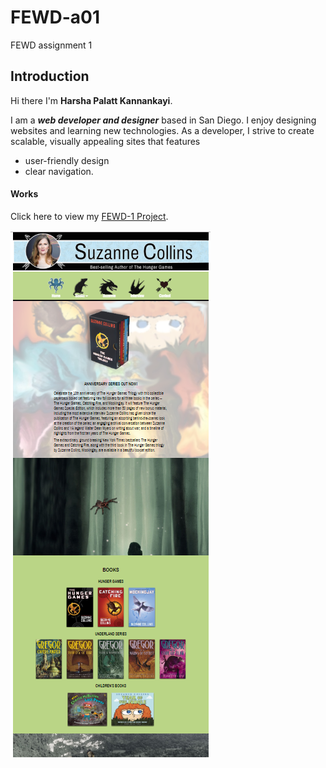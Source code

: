 # FEWD-a01
FEWD assignment 1

## Introduction

Hi there I'm **Harsha Palatt Kannankayi**. 

I am a _**web developer and designer**_ based in San Diego. I enjoy designing websites and learning new technologies. As a developer, I strive to create scalable, visually appealing sites that features 
* user-friendly design
* clear navigation.


#### Works 

Click here to view my [FEWD-1 Project](https://harshapk.com/fewd1/).

![Fewd1_project](https://github.com/HarshaKannankayi/FEWD-a01/blob/master/fewd1.PNG)



